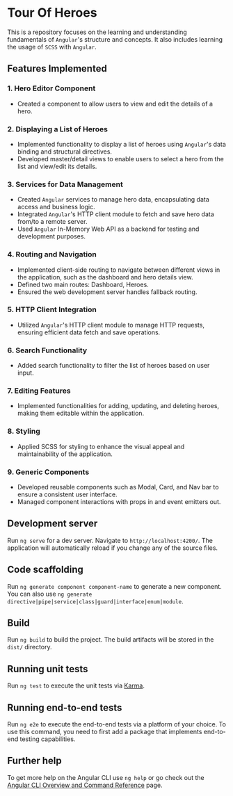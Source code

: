 # Tour Of Heroes

This is a repository focuses on the learning and understanding fundamentals of `Angular`'s structure and concepts.
It also includes learning the usage of `SCSS` with `Angular`.

## Features Implemented

### 1. Hero Editor Component

- Created a component to allow users to view and edit the details of a hero.

### 2. Displaying a List of Heroes

- Implemented functionality to display a list of heroes using `Angular`'s data binding and structural directives.
- Developed master/detail views to enable users to select a hero from the list and view/edit its details.

### 3. Services for Data Management

- Created `Angular` services to manage hero data, encapsulating data access and business logic.
- Integrated `Angular`'s HTTP client module to fetch and save hero data from/to a remote server.
- Used `Angular` In-Memory Web API as a backend for testing and development purposes.

### 4. Routing and Navigation

- Implemented client-side routing to navigate between different views in the application, such as the dashboard and hero details view.
- Defined two main routes: Dashboard, Heroes.
- Ensured the web development server handles fallback routing.

### 5. HTTP Client Integration

- Utilized `Angular`'s HTTP client module to manage HTTP requests, ensuring efficient data fetch and save operations.

### 6. Search Functionality

- Added search functionality to filter the list of heroes based on user input.

### 7. Editing Features

- Implemented functionalities for adding, updating, and deleting heroes, making them editable within the application.

### 8. Styling

- Applied SCSS for styling to enhance the visual appeal and maintainability of the application.

### 9. Generic Components

- Developed reusable components such as Modal, Card, and Nav bar to ensure a consistent user interface.
- Managed component interactions with props in and event emitters out.

## Development server

Run `ng serve` for a dev server. Navigate to `http://localhost:4200/`. The application will automatically reload if you change any of the source files.

## Code scaffolding

Run `ng generate component component-name` to generate a new component. You can also use `ng generate directive|pipe|service|class|guard|interface|enum|module`.

## Build

Run `ng build` to build the project. The build artifacts will be stored in the `dist/` directory.

## Running unit tests

Run `ng test` to execute the unit tests via [Karma](https://karma-runner.github.io).

## Running end-to-end tests

Run `ng e2e` to execute the end-to-end tests via a platform of your choice. To use this command, you need to first add a package that implements end-to-end testing capabilities.

## Further help

To get more help on the Angular CLI use `ng help` or go check out the [Angular CLI Overview and Command Reference](https://angular.io/cli) page.
